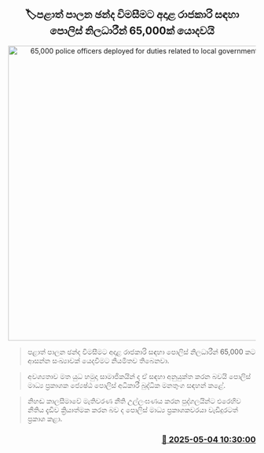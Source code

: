 <p align='center'><b><h2 align='center' title='65,000 police officers deployed for duties related to local government elections'>🏷පළාත් පාලන ඡන්ද විමසීමට අදාළ රාජකාරි සඳහා පොලිස් නිලධාරීන් 65,000ක් යොදවයි</h2></b></p>
<p align='center'><img src='https://helakuru.sgp1.cdn.digitaloceanspaces.com/esana/images/lib/srilanka-police[1].jpg' width='600' alt='65,000 police officers deployed for duties related to local government elections'></p>

> පළාත් පාලන ඡන්ද විමසීමට අදාළ රාජකාරි සඳහා පොලිස් නිලධාරීන් 65,000 කට ආසන්න සංඛ්‍යාවක් යෙදවීමට නියමිතව තිබෙනවා.

> අවශ්‍යතාව මත යුධ හමුදා සාමාජිකයින් ද ඒ සඳහා අනුයුක්ත කරන බවයි පොලිස් මාධ්‍ය ප්‍රකාශක ජ්‍යෙෂ්ඨ පොලිස් අධිකාරී බුද්ධික මනතුංග සඳහන් කළේ.

> නිහඬ කාලසීමාවේ මැතිවරණ නීති උල්ලංඝණය කරන පුද්ගලයින්ට එරෙහිව නීතිය දැඩිව ක්‍රියාත්මක කරන බව ද පොලිස් මාධ්‍ය ප්‍රකාශකවරයා වැඩිදුරටත් ප්‍රකාශ කළා.



<h3 align='right'><a href='https://www.helakuru.lk/esana/p/109780/'>📅 2025-05-04 10:30:00</a></h3>

